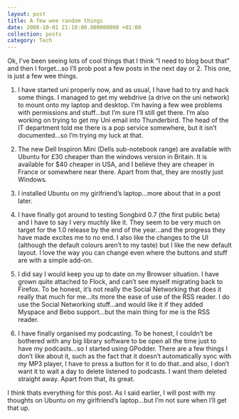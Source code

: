 ```yaml
---
layout: post
title: A few wee random things
date: 2008-10-01 21:10:00.000000000 +01:00
collection: posts
category: Tech
---
```


Ok, I’ve been seeing lots of cool things that I think “I need to blog bout that” and then I forget…so I’ll prob post a few posts in the next day or 2. This one, is just a few wee things.

1. I have started uni properly now, and as usual, I have had to try and hack some things. I managed to get my webdrive (a drive on the uni network) to mount onto my laptop and desktop. I’m having a few wee problems with permissions and stuff…but I’m sure I’ll still get there. I’m also working on trying to get my Uni email into Thunderbird. The head of the IT department told me there is a pop service somewhere, but it isn’t documented…so I’m trying my luck at that.

2. The new Dell Inspiron Mini (Dells sub-notebook range) are available with Ubuntu for £30 cheaper than the windows version in Britain. It is available for $40 cheaper in USA, and I believe they are cheaper in France or somewhere near there. Apart from that, they are mostly just Windows.

3. I installed Ubuntu on my girlfriend’s laptop…more about that in a post later.

4. I have finally got around to testing Songbird 0.7 (the first public beta) and I have to say I very muchly like it. They seem to be very much on target for the 1.0 release by the end of the year…and the progress they have made excites me to no end. I also like the changes to the UI (although the default colours aren’t to my taste) but I like the new default layout. I love the way you can change even where the buttons and stuff are with a simple add-on.

5. I did say I would keep you up to date on my Browser situation. I have grown quite attached to Flock, and can’t see myself migrating back to Firefox. To be honest, it’s not really the Social Networking that does it really that much for me…its more the ease of use of the RSS reader. I do use the Social Networking stuff…and would like it if they added Myspace and Bebo support…but the main thing for me is the RSS reader.

6. I have finally organised my podcasting. To be honest, I couldn’t be bothered with any big library software to be open all the time just to have my podcasts…so I started using GPodder. There are a few things I don’t like about it, such as the fact that it doesn’t automatically sync with my MP3 player, I have to press a button for it to do that..and also, I don’t want it to wait a day to delete listened to podcasts. I want them deleted straight away. Apart from that, its great.

I think thats everything for this post. As I said earlier, I will post with my thoughts on Ubuntu on my girlfriend’s laptop…but I’m not sure when I’ll get that up.
